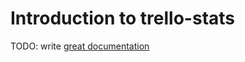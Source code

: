 # Introduction to trello-stats

TODO: write [great documentation](http://jacobian.org/writing/what-to-write/)
